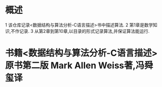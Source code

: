 # 概述
1 该仓库记录<数据结构与算法分析-C语言描述>书中描述算法.
2 第1章是数学知识,不作记录.
3 从第2章到第10章,以目录的形式记录算法,并保证算法能运行.

# 书籍<数据结构与算法分析-C语言描述>原书第二版 Mark Allen Weiss著,冯舜玺译
